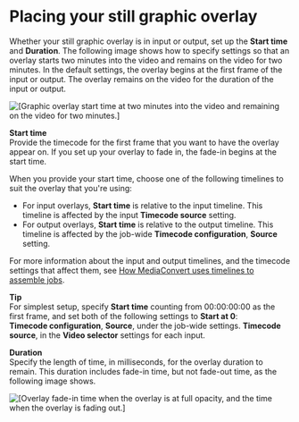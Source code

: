 # Placing your still graphic overlay<a name="placing-your-still-graphic-overlay"></a>

Whether your still graphic overlay is in input or output, set up the **Start time** and **Duration**\. The following image shows how to specify settings so that an overlay starts two minutes into the video and remains on the video for two minutes\. In the default settings, the overlay begins at the first frame of the input or output\. The overlay remains on the video for the duration of the input or output\.

![\[Graphic overlay start time at two minutes into the video and remaining on the video for two minutes.\]](http://docs.aws.amazon.com/mediaconvert/latest/ug/images/PlacingOverlay.png)

**Start time**  
Provide the timecode for the first frame that you want to have the overlay appear on\. If you set up your overlay to fade in, the fade\-in begins at the start time\.



When you provide your start time, choose one of the following timelines to suit the overlay that you're using:
+ For input overlays, **Start time** is relative to the input timeline\. This timeline is affected by the input **Timecode source** setting\.
+ For output overlays, **Start time** is relative to the output timeline\. This timeline is affected by the job\-wide **Timecode configuration**, **Source** setting\.

For more information about the input and output timelines, and the timecode settings that affect them, see [How MediaConvert uses timelines to assemble jobs](how-mediaconvert-uses-timelines-to-assemble-jobs.md)\.

**Tip**  
For simplest setup, specify **Start time** counting from 00:00:00:00 as the first frame, and set both of the following settings to **Start at 0**:  
**Timecode configuration**, **Source**, under the job\-wide settings\.
**Timecode source**, in the **Video selector** settings for each input\.

**Duration**  
Specify the length of time, in milliseconds, for the overlay duration to remain\. This duration includes fade\-in time, but not fade\-out time, as the following image shows\.

![\[Overlay fade-in time when the overlay is at full opacity, and the time when the overlay is fading out.\]](http://docs.aws.amazon.com/mediaconvert/latest/ug/images/OverlayFadeinFadeoutDuration.png)
